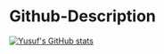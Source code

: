 # Github-Description

[![Yusuf's GitHub stats](https://github-readme-stats.vercel.app/api?username=yusufbuyukbirer)](https://github.com/anuraghazra/github-readme-stats)
